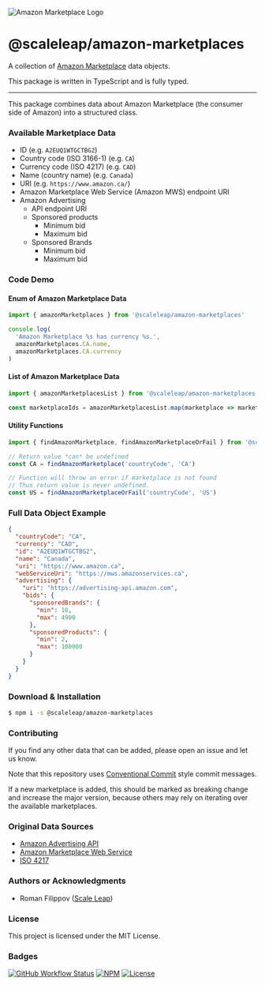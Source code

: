 ![Amazon Marketplace Logo](https://raw.githubusercontent.com/ScaleLeap/amazon-marketplaces/master/amazon-marketplace.png)

@scaleleap/amazon-marketplaces
=======================================

A collection of [Amazon Marketplace](https://en.wikipedia.org/wiki/Amazon_Marketplace) data objects.

This package is written in TypeScript and is fully typed.

---

This package combines data about Amazon Marketplace (the consumer side of Amazon) into
a structured class.

### Available Marketplace Data

* ID (e.g. `A2EUQ1WTGCTBG2`)
* Country code (ISO 3166-1) (e.g. `CA`)
* Currency code (ISO 4217) (e.g. `CAD`)
* Name (country name) (e.g. `Canada`)
* URI (e.g. `https://www.amazon.ca/`)
* Amazon Marketplace Web Service (Amazon MWS) endpoint URI
* Amazon Advertising
  * API endpoint URI
  * Sponsored products
    * Minimum bid
    * Maximum bid
  * Sponsored Brands
    * Minimum bid
    * Maximum bid

### Code Demo

#### Enum of Amazon Marketplace Data

```ts
import { amazonMarketplaces } from '@scaleleap/amazon-marketplaces'

console.log(
  'Amazon Marketplace %s has currency %s.',
  amazonMarketplaces.CA.name,
  amazonMarketplaces.CA.currency
)
```

#### List of Amazon Marketplace Data

```ts
import { amazonMarketplacesList } from '@scaleleap/amazon-marketplaces'

const marketplaceIds = amazonMarketplacesList.map(marketplace => marketplace.id)
```

#### Utility Functions

```ts
import { findAmazonMarketplace, findAmazonMarketplaceOrFail } from '@scaleleap/amazon-marketplaces'

// Return value *can* be undefined
const CA = findAmazonMarketplace('countryCode', 'CA')

// Function will throw an error if marketplace is not found
// Thus return value is never undefined.
const US = findAmazonMarketplaceOrFail('countryCode', 'US')
```

### Full Data Object Example

```json
{
  "countryCode": "CA",
  "currency": "CAD",
  "id": "A2EUQ1WTGCTBG2",
  "name": "Canada",
  "uri": "https://www.amazon.ca",
  "webServiceUri": "https://mws.amazonservices.ca",
  "advertising": {
    "uri": "https://advertising-api.amazon.com",
    "bids": {
      "sponsoredBrands": {
        "min": 10,
        "max": 4900
      },
      "sponsoredProducts": {
        "min": 2,
        "max": 100000
      }
    }
  }
}
```

### Download & Installation

```sh
$ npm i -s @scaleleap/amazon-marketplaces
```

### Contributing

If you find any other data that can be added, please open an issue and let us know.

Note that this repository uses [Conventional Commit](https://www.conventionalcommits.org/)
style commit messages.

If a new marketplace is added, this should be marked as breaking change and increase the major
version, because others may rely on iterating over the available marketplaces.

### Original Data Sources

* [Amazon Advertising API](https://advertising.amazon.com/API/docs/en-us/get-started/how-to-use-api)
* [Amazon Marketplace Web Service](https://docs.developer.amazonservices.com/en_US/dev_guide/DG_Endpoints.html)
* [ISO 4217](https://en.wikipedia.org/wiki/ISO_4217#X_currencies)

### Authors or Acknowledgments

* Roman Filippov ([Scale Leap](https://www.scaleleap.com))

### License

This project is licensed under the MIT License.

### Badges

[![GitHub Workflow Status](https://img.shields.io/github/workflow/status/ScaleLeap/amazon-marketplaces/CI)](https://github.com/ScaleLeap/amazon-marketplaces/actions)
[![NPM](https://img.shields.io/npm/v/@scaleleap/amazon-marketplaces)](https://npm.im/@scaleleap/amazon-marketplaces)
[![License](https://img.shields.io/npm/l/@scaleleap/amazon-marketplaces)](./LICENSE)
